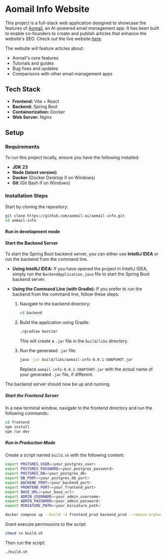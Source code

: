 # Aomail Info Website

This project is a full-stack web application designed to showcase the features of [Aomail](https://aomail/), an
AI-powered email management app. It has been built to enable co-founders to create and publish articles that enhance the
website's SEO. Check out the live website [here](https://info.aomail.ai/).

The website will feature articles about:

- Aomail's core features
- Tutorials and guides
- Bug fixes and updates
- Comparisons with other email management apps

## Tech Stack

- **Frontend:** Vite + React
- **Backend:** Spring Boot
- **Containerization:** Docker
- **Web Server:** Nginx

## Setup

### Requirements

To run this project locally, ensure you have the following installed:

- **JDK 23**
- **Node (latest version)**
- **Docker** (Docker Desktop if on Windows)
- **Git** (Git Bash if on Windows)

### Installation Steps

Start by cloning the repository:

```bash
git clone https://github.com/aomail-ai/aomail-info.git
cd aomail-info
```

#### Run in development mode

#### Start the Backend Server

To start the Spring Boot backend server, you can either use **IntelliJ IDEA** or run the backend from the command line.

- **Using IntelliJ IDEA:**
  If you have opened the project in IntelliJ IDEA, simply run the `BackendApplication.java` file to start the Spring
  Boot backend server.

- **Using the Command Line (with Gradle):**
  If you prefer to run the backend from the command line, follow these steps:

    1. Navigate to the backend directory:

       ```bash
       cd backend
       ```

    2. Build the application using Gradle:

       ```bash
       ./gradlew bootJar
       ```

       This will create a `.jar` file in the `build/libs` directory.

    3. Run the generated `.jar` file:

       ```bash
       java -jar build/libs/aomail-info-0.0.1-SNAPSHOT.jar
       ```

       Replace `aomail-info-0.0.1-SNAPSHOT.jar` with the actual name of your generated `.jar` file, if different.

The backend server should now be up and running.

##### Start the Frontend Server

In a new terminal window, navigate to the frontend directory and run the following commands:

```bash
cd frontend
npm install
npm run dev
```

##### Run in Production Mode

Create a script named `build.sh` with the following content:

```bash
export POSTGRES_USER=<your_postgres_user>
export POSTGRES_PASSWORD=<your_postgres_password>
export POSTGRES_DB=<your_postgres_db>
export DB_PORT=<your_postgres_db_port>
export BACKEND_PORT=<your_backend_port>
export FRONTEND_PORT=<your_frontend_port>
export BASE_URL=<your_base_url>
export ADMIN_USERNAME=<your_admin_username>
export ADMIN_PASSWORD=<your_admin_password>
export MINIATURE_PATH=<your_miniature_path>

docker compose up --build -d frontend_prod backend_prod --remove-orphans
```

Grant execute permissions to the script:

```bash
chmod +x build.sh
```

Then run the script:

```bash
./build.sh
```
